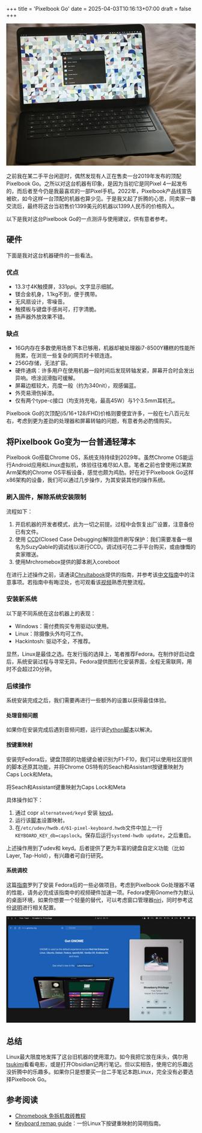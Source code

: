 +++
title = 'Pixelbook Go'
date = 2025-04-03T10:16:13+07:00
draft = false
+++

![Pixelbook Go运行Fedora](machine.jpg)

之前我在某二手平台闲逛时，偶然发现有人正在售卖一台2019年发布的顶配Pixelbook Go。之所以对这台机器有印象，是因为当初它是同Pixel 4一起发布的，而后者至今仍是我最喜欢的一部Pixel手机。2022年，Pixelbook产品线宣告被砍，如今这样一台顶配的机器也算少见。于是我又起了折腾的心思，同卖家一番交流后，最终将这台当初售价1399美元的机器以1399人民币的价格购入。

以下是我对这台Pixelbook Go的一点测评与使用建议，供有意者参考。

## 硬件

下面是我对这台机器硬件的一些看法。

### 优点

*   13.3寸4K触摸屏，331ppi。文字显示细腻。
*   镁合金机身，1.1kg不到，便于携带。
*   无风扇设计，零噪音。
*   触摸板与键盘手感尚可，打字清脆。
*   扬声器外放效果不错。

### 缺点

*   16G内存在多数使用场景下本已够用，机器却被处理器i7-8500Y糟糕的性能所拖累，在浏览一些复杂的网页时卡顿连连。
*   256G存储，无法扩容。
*   硬件通病：许多用户在使用机器一段时间后发现转轴发紧，屏幕开合时会发出异响。喷涂润滑脂可缓解。
*   屏幕边框较大，亮度一般（约为340nit），观感偏蓝。
*   外壳易滑伤掉漆。
*   仅有两个type-c接口（均支持充电，最高45W）与1个3.5mm耳机孔。

Pixelbook Go的次顶配(i5/16+128/FHD)价格则要便宜许多，一般在七八百元左右，考虑到更为差劲的处理器和屏幕转轴的问题，有意者务必酌情购买。

## 将Pixelbook Go变为一台普通轻薄本

Pixelbook Go搭载Chrome OS，系统支持持续到2029年。虽然Chrome OS能运行Android应用和Linux虚拟机，体验往往难尽如人意。笔者之前也曾使用过某款Arm架构的Chrome OS平板设备，感觉也颇为鸡肋。好在对于Pixelbook Go这样x86架构的设备，我们可以通过几步操作，为其安装其他的操作系统。

### 刷入固件，解除系统安装限制

流程如下：

1.  开启机器的开发者模式，此为一切之前提。过程中会恢复出厂设置，注意备份已有文件。
2.  使用 [CCD](https://chromium.googlesource.com/chromiumos/third_party/hdctools/+/HEAD/docs/ccd.md)(Closed Case Debugging)解除固件刷写保护：我们需要准备一根名为SuzyQable的调试线以进行CCD。调试线可在二手平台购买，或由慷慨的卖家赠送。
3.  使用Mrchromebox提供的脚本刷入coreboot

在进行上述操作之前，请通读[Chrultabook](https://docs.chrultrabook.com/)提供的指南，并参考该[中文指南](https://hollywoo.de/posts/chrultra/)中的注意事项。若指南中有晦涩处，也可观看该[视频](https://www.bilibili.com/video/BV1fD421W7c1)熟悉完整流程。

### 安装新系统

以下是不同系统在这台机器上的表现：

*   Windows：需付费购买专用驱动以使用。
*   Linux：除摄像头外均可工作。
*   Hackintosh: 驱动不全，不推荐。

显然，Linux是最佳之选。在发行版的选择上，笔者推荐Fedora。在制作好启动盘后，系统安装过程与寻常无异。Fedora提供图形化安装界面，全程无需联网，用时不会超过20分钟。

### 后续操作

系统安装完成之后，我们需要再进行一些额外的设置以获得最佳体验。

#### 处理音频问题

如果你在安装完成后遇到音频问题，运行该[Python脚本](https://github.com/WeirdTreeThing/chromebook-linux-audio)以解决。

#### 按键重映射

安装完Fedora后，键盘顶部的功能键会被识别为F1-F10，我们可以使用社区提供的脚本还原其功能，并将Chrome OS特有的Seach和Assistant按键重映射为Caps Lock和Meta。  

将Seach和Assistant键重映射为Caps Lock和Meta

  
具体操作如下：

1.  通过 copr `alternateved/keyd` 安装 [keyd](https://github.com/rvaiya/keyd)。
2.  运行该[脚本](https://github.com/WeirdTreeThing/cros-keyboard-map)设置映射。
3.  在`/etc/udev/hwdb.d/61-pixel-keyboard.hwdb`文件中加上一行 `KEYBOARD_KEY_db=capslock`。保存后运行`systemd-hwdb update`，之后重启。

上述操作用到了udev和 keyd。后者提供了更为丰富的键盘自定义功能（比如Layer, Tap-Hold），有兴趣者可自行研究。

#### 系统调校

这篇[指南](https://github.com/devangshekhawat/Fedora-41-Post-Install-Guide)罗列了安装 Fedora后的一些必做项目。考虑到Pixelbook Go处理器不堪的性能，请务必完成该指南中的视频硬件加速一项。Fedora使用Gnome作为默认的桌面环境，如果你想要一个轻量的替代，可以考虑窗口管理器[niri](https://github.com/YaLTeR/niri)，同时参考这份[说明](https://github.com/YaLTeR/niri/discussions/325#discussioncomment-11498174)进行相关配置。

![在niri下运行Firefox和Amberol](screenshot.png)

## 总结

Linux最大限度地发挥了这台旧机器的使用潜力。如今我把它放在床头，偶尔用[tsukimi](https://tsukimi.tsuna.moe/)看看电影，或是打开Obsidian记两行笔记。但以实相告，使用它的乐趣远没折腾中的乐趣多。如果你只是想要买一台二手笔记本跑Linux，完全没有必要选择Pixelbook Go。

## 参考阅读

*   [Chromebook 免拆机救砖教程](https://hollywoo.de/posts/unbrick/)
*   [Keyboard remap guide](https://github.com/Alekamerlin/keyaboard-remap-guide)：一份Linux下按键重映射的简明指南。
